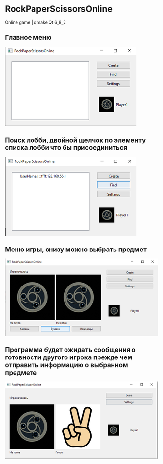 # RockPaperScissorsOnline
Online game | qmake Qt 6_8_2

## Главное меню
![Иллюстрация к проекту](https://github.com/Ran00dom/RockPaperScissorsOnline/raw//develop/Screen/1.png)
## Поиск лобби, двойной щелчок по элементу списка лобби что бы присоединиться
![Иллюстрация к проекту](https://github.com/Ran00dom/RockPaperScissorsOnline/raw//develop/Screen/2.png)
## Меню игры, снизу можно выбрать предмет
![Иллюстрация к проекту](https://github.com/Ran00dom/RockPaperScissorsOnline/raw//develop/Screen/3.png)
## Программа будет ожидать сообщения о готовности другого игрока прежде чем отправить информацию о выбранном предмете
![Иллюстрация к проекту](https://github.com/Ran00dom/RockPaperScissorsOnline/raw//develop/Screen/4.png)



